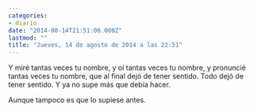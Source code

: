 ```yaml
---
categories:
- diario
date: "2014-08-14T21:51:06.000Z"
lastmod: ""
title: "Jueves, 14 de agosto de 2014 a las 22:51"
---
```


Y miré tantas veces tu nombre, y oí tantas veces tu nombre, y pronuncié tantas veces tu nombre, que al final dejó de tener sentido. Todo dejó de tener sentido. Y ya no supe más que debía hacer.

Aunque tampoco es que lo supiese antes.